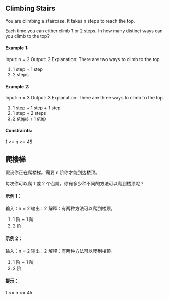 ## Climbing Stairs

You are climbing a staircase. It takes n steps to reach the top.

Each time you can either climb 1 or 2 steps. In how many distinct ways can you climb to the top?

#### Example 1:

Input: n = 2
Output: 2
Explanation: There are two ways to climb to the top.

1. 1 step + 1 step
2. 2 steps

#### Example 2:

Input: n = 3
Output: 3
Explanation: There are three ways to climb to the top.

1. 1 step + 1 step + 1 step
2. 1 step + 2 steps
3. 2 steps + 1 step

#### Constraints:

1 <= n <= 45

## 爬楼梯

假设你正在爬楼梯。需要 n 阶你才能到达楼顶。

每次你可以爬 1 或 2 个台阶。你有多少种不同的方法可以爬到楼顶呢？

#### 示例 1：

输入：n = 2
输出：2
解释：有两种方法可以爬到楼顶。

1. 1 阶 + 1 阶
2. 2 阶

#### 示例 2：

输入：n = 2
输出：2
解释：有两种方法可以爬到楼顶。

1. 1 阶 + 1 阶
2. 2 阶

#### 提示：

1 <= n <= 45
